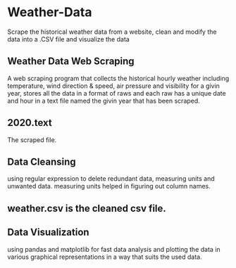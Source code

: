 # Weather-Data
Scrape the historical weather data from a website, clean and modify the data into a .CSV file and visualize the data
## Weather Data Web Scraping
A web scraping program that collects the historical hourly weather including temperature, wind direction & speed, air pressure and visibility for a givin year, stores all the data in a format of raws and each raw has a unique date and hour in a text file named the givin year that has been scraped.
## 2020.text
The scraped file.
## Data Cleansing
using regular expression to delete redundant data, measuring units and unwanted data.
measuring units helped in figuring out column names.
## weather.csv is the cleaned csv file.
## Data Visualization
using pandas and matplotlib for fast data analysis and plotting the data in various graphical representations in a way that suits the used data.
